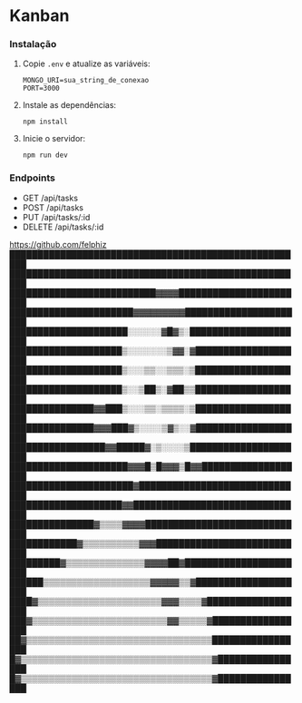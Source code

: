 # Kanban

### Instalação
1. Copie `.env` e atualize as variáveis:
    ```
    MONGO_URI=sua_string_de_conexao
    PORT=3000
    ```
2. Instale as dependências:
    ```
    npm install
    ```
3. Inicie o servidor:
    ```
    npm run dev
    ```
   
###  Endpoints
- GET /api/tasks
- POST /api/tasks
- PUT /api/tasks/:id
- DELETE /api/tasks/:id


https://github.com/felphiz
█████████████████████████████████████████████████████
█████████████████████████████████████████████████████
██████████████████████████▓▓▓▓███████████████████████
██████████████████████▓▓▓▓▓▓▓▓▓██████████████████████
█████████████████████░░░░░░▓█▓▒░█████████████████████
████████████████████▒░░░░░░░▒▓▓░▓████████████████████
████████████████████▒░░░▒▒░░▒▒▒░▒████████████████████
████████████████████▒░░▒██▒░▓██▒▒████████████████████
███████████████▓▓███▒░░░▒▒░▒▒▒▒░▒████████████████████
███████████████▓▓▓███▓▒░░░░▒▓▒░░▓████████████████████
█████████████████▓▓█████▓░▒░░░░▒█████████████████████
█████████████████████▓▓▓█▒█▓▓▓▒█▓▓███████████████████
██████████████████████▓██████████████████████████████
████████████████████▓▓███████████████████████████████
███████████████▓▒▒▒▒▓▓▓▓█████████████████████████████
████████████▓▒▒▒▒▒▒▒▒▒▒▓▓▓███████████████████████████
█████████▓▒▒▒▒▒▒▒▒▒▒▒▒▒▒▓▓▓▓██▓██████████████████████
██████▒▒▒▒▒▒▒▒▒▒▒▒▒▒▒▒▒▒▒▓▓▓▓▓▒▒▓████████████████████
████▓▒▒▒▒▒▒▒▒▒▒▒▒▒▒▒▒▒▒▒▒▒▒▓▓▓▒▒▒▒▓██████████████████
███▓▒▒▒▒▒▒▒▒▒▒▒▒▒▒▒▒▒▒▒▒▒▒▒▒▓▓▒▒▒▒▒▓█████████████████
██▓▒▒▒▒▒▒▒▒▒▒▒▒▒▒▒▒▒▒▒▒▒▒▒▒▒▒▒▒▒▒▒▒▒█████████████████
█▓▒▒▒▒▒▒▒▒▒▒▒▒▒▒▒▒▒▒▒▒▒▒▒▒▒▒▒▒▒▒▒▒▒▒▓████████████████
█▓▒▒▒▒▒▒▒▒▒▒▒▒▒▒▒▒▒▒▒▒▒▒▒▒▒▒▒▒▒▒▒▒▒▒▓████████████████
